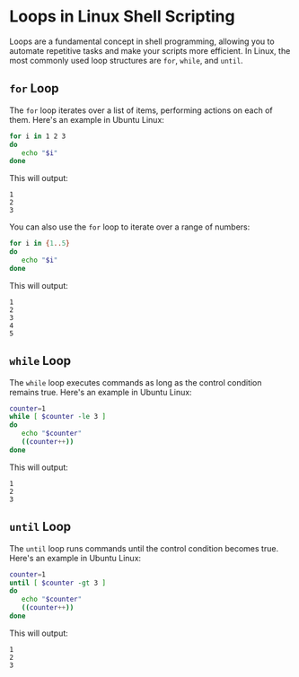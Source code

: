 # Loops in Linux Shell Scripting

Loops are a fundamental concept in shell programming, allowing you to automate repetitive tasks and make your scripts more efficient. In Linux, the most commonly used loop structures are `for`, `while`, and `until`.

## `for` Loop

The `for` loop iterates over a list of items, performing actions on each of them. Here's an example in Ubuntu Linux:

```bash
for i in 1 2 3
do
   echo "$i"
done
```

This will output:

```
1
2
3
```

You can also use the `for` loop to iterate over a range of numbers:

```bash
for i in {1..5}
do
   echo "$i"
done
```

This will output:

```
1
2
3
4
5
```

## `while` Loop

The `while` loop executes commands as long as the control condition remains true. Here's an example in Ubuntu Linux:

```bash
counter=1
while [ $counter -le 3 ]
do
   echo "$counter"
   ((counter++))
done
```

This will output:

```
1
2
3
```

## `until` Loop

The `until` loop runs commands until the control condition becomes true. Here's an example in Ubuntu Linux:

```bash
counter=1
until [ $counter -gt 3 ]
do
   echo "$counter"
   ((counter++))
done
```

This will output:

```
1
2
3
```
